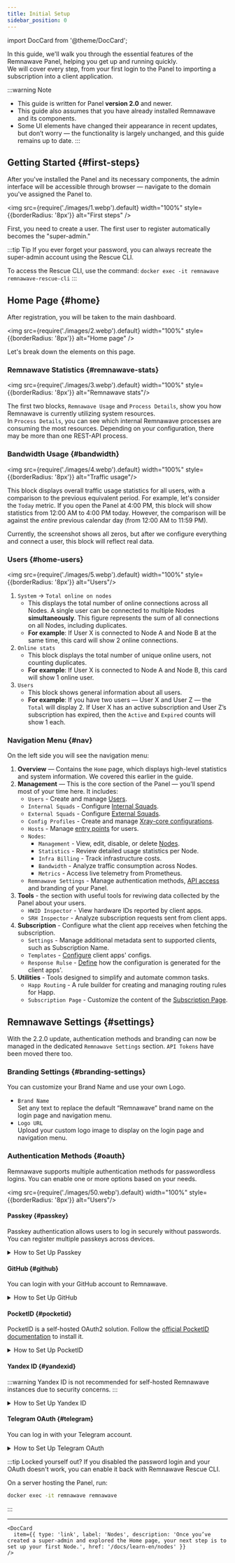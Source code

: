 ```yaml
---
title: Initial Setup
sidebar_position: 0
---
```


import DocCard from '@theme/DocCard';

In this guide, we'll walk you through the essential features of the Remnawave Panel, helping you get up and running quickly.  
We will cover every step, from your first login to the Panel to importing a subscription into a client application.

:::warning Note

- This guide is written for Panel **version 2.0** and newer.
- This guide also assumes that you have already installed Remnawave and its components.
- Some UI elements have changed their appearance in recent updates, but don’t worry — the functionality is largely unchanged, and this guide remains up to date.
  :::

## Getting Started {#first-steps}

After you've installed the Panel and its necessary components, the admin interface will be accessible through browser — navigate to the domain you've assigned the Panel to.

<img src={require('./images/1.webp').default} width="100%" style={{borderRadius: '8px'}} alt="First steps" />

First, you need to create a user. The first user to register automatically becomes the "super-admin."

:::tip Tip
If you ever forget your password, you can always recreate the super-admin account using the Rescue CLI.

To access the Rescue CLI, use the command: `docker exec -it remnawave remnawave-rescue-cli`
:::

## Home Page {#home}

After registration, you will be taken to the main dashboard.

<img src={require('./images/2.webp').default} width="100%" style={{borderRadius: '8px'}} alt="Home page" />

Let's break down the elements on this page.

### Remnawave Statistics {#remnawave-stats}

<img src={require('./images/3.webp').default} width="100%" style={{borderRadius: '8px'}} alt="Remnawave stats"/>

The first two blocks, `Remnawave Usage` and `Process Details`, show you how Remnawave is currently utilizing system resources.  
In `Process Details`, you can see which internal Remnawave processes are consuming the most resources.
Depending on your configuration, there may be more than one REST-API process.

### Bandwidth Usage {#bandwidth}

<img src={require('./images/4.webp').default} width="100%" style={{borderRadius: '8px'}} alt="Traffic usage"/>

This block displays overall traffic usage statistics for all users, with a comparison to the previous equivalent period.
For example, let's consider the `Today` metric. If you open the Panel at 4:00 PM, this block will show statistics from 12:00 AM to 4:00 PM today. However, the comparison will be against the _entire_ previous calendar day (from 12:00 AM to 11:59 PM).

Currently, the screenshot shows all zeros, but after we configure everything and connect a user, this block will reflect real data.

### Users {#home-users}

<img src={require('./images/5.webp').default} width="100%" style={{borderRadius: '8px'}} alt="Users"/>

1.  `System` → `Total online on nodes`
    - This displays the total number of online connections across all Nodes. A single user can be connected to multiple Nodes **simultaneously**. This figure represents the sum of all connections on all Nodes, including duplicates.
    - **For example**: If User X is connected to Node A and Node B at the same time, this card will show 2 online connections.
2.  `Online stats`
    - This block displays the total number of unique online users, not counting duplicates.
    - **For example**: If User X is connected to Node A and Node B, this card will show 1 online user.
3.  `Users`
    - This block shows general information about all users.
    - **For example**: If you have two users — User X and User Z — the `Total` will display 2. If User X has an active subscription and User Z’s subscription has expired, then the `Active` and `Expired` counts will show 1 each.

### Navigation Menu {#nav}

On the left side you will see the navigation menu:

1. **Overview** — Contains the `Home` page, which displays high-level statistics and system information. We covered this earlier in the guide.
2. **Management** — This is the core section of the Panel — you'll spend most of your time here. It includes:
    - `Users` - Create and manage [Users](/docs/learn-en/users).
    - `Internal Squads` - Configure [Internal Squads](/docs/learn-en/squads).
    - `External Squads` - Configure [External Squads](/docs/learn-en/squads#whats-external-squad).
    - `Config Profiles` - Create and manage [Xray-core configurations](/docs/learn-en/config-profiles).
    - `Hosts` - Manage [entry points](/docs/learn-en/hosts) for users.
    - `Nodes`:
        - `Management` - View, edit, disable, or delete [Nodes](/docs/learn-en/nodes).
        - `Statistics` - Review detailed usage statistics per Node.
        - `Infra Billing` - Track infrastructure costs.
        - `Bandwidth` - Analyze traffic consumption across Nodes.
        - `Metrics` - Access live telemetry from Prometheus.
    - `Remnawave Settings` - Manage authentication methods, [API access](/api) and branding of your Panel.
3. **Tools** - the section with useful tools for reviwing data collected by the Panel about your users.
    - `HWID Inspector` - View hardware IDs reported by client apps.
    - `SRH Inspector` - Analyze subscription requests sent from client apps.
4. **Subscription** - Configure what the client app receives when fetching the subscription.
    - `Settings` - Manage additional metadata sent to supported clients, such as Subscription Name.
    - `Templates` - [Configure](/docs/learn-en/templates) client apps' configs.
    - `Response Rulse` - [Define](/docs/learn-en/routing-rules) how the configuration is generated for the client apps'.
5. **Utilities** - Tools designed to simplify and automate common tasks.
    - `Happ Routing` - A rule builder for creating and managing routing rules for Happ.
    - `Subscription Page` - Customize the content of the [Subscription Page](/docs/install/subscription-page/customization).

## Remnawave Settings {#settings}

With the 2.2.0 update, authentication methods and branding can now be managed in the dedicated `Remnawave Settings` section. `API Tokens` have been moved there too.

### Branding Settings {#branding-settings}

You can customize your Brand Name and use your own Logo.

- `Brand Name`  
  Set any text to replace the default “Remnawave” brand name on the login page and navigation menu.
- `Logo URL`  
  Upload your custom logo image to display on the login page and navigation menu.

### Authentication Methods {#oauth}

Remnawave supports multiple authentication methods for passwordless logins. You can enable one or more options based on your needs.

<img src={require('./images/50.webp').default} width="100%" style={{borderRadius: '8px'}} alt="Users"/>

#### Passkey {#passkey}

Passkey authentication allows users to log in securely without passwords. You can register multiple passkeys across devices.

<details>
<summary>How to Set Up Passkey</summary>
1. **Define Your Domains**  
Before setting up Passkey authentication, you need to define your Panel domain.
    - `Frontend Domain`
    Public domain of your frontend without protocol (e.g., `panel.example.com`)
    define backand domain 
    - `Backend Domain`
    Define the fully qualified HTTPS origin for your backend your backend (e.g., `https://panel.example.com`)

2. **Register a Passkey**  
   Click `Manage`, then `Register`. Follow the steps your browser/device provides.

3. **Login Using Passkey**  
After registration, return to the login page to test the passkey. Once confirmed, you can disable username/password login.
 </details>

#### GitHub {#github}

You can login with your GitHub account to Remnawave.

<details>
<summary>How to Set Up GitHub</summary>
1. **Create a Github OAuth2 App**  
Visit [Developer Settings page](https://github.com/settings/applications/new) to register an app.
    - `Application name` — choose any name.
    - `Homepage URL` — `https://panel.example.com/` (replace `panel.example.com` with your Panel domain).
    - `Authorization callback URL` — `https://panel.example.com/oauth2/callback/github` (replace `panel.example.com` with your Panel domain).
    
2. **Get Client ID and Client Secret**  
Copy the `Client ID` and `Client Secret` from app page.

3. **Set the Variables in Remnawave**
    - `Client ID`
    - `Client Secret`
    - `Allowed Emails` — specify which GitHub email addresses can log in.

4. **Login Using GitHub**  
After registration, return to the login page to test the new authentication method. Once confirmed, you can disable username/password login.
 </details>

#### PocketID {#pocketid}

PocketID is a self-hosted OAuth2 solution. Follow the [official PocketID documentation](https://pocket-id.org/docs/setup/installation) to install it.

<details>
<summary>How to Set Up PocketID</summary>
1. **Create an OIDC Client**  
In `Administration` → `OIDC Clients`, click `Add OIDC Client`.  
    - `Name` — choose any name.
    - `Callback URLs` — `https://panel.example.com/oauth2/callback/pocketid` (replace `panel.example.com` with your Panel domain).

2. **Get Client ID and Client Secret**  
   Copy the `Client ID` and `Client Secret`.

3. **Set the Variables in Remnawave**
    - `Client ID`
    - `Client Secret`
    - `Plain Domain` — plain domain for PocketID instance. Do not use any paths or protocols, just a plain domain (e.g., `pocketid.example.com`)
    - `Allowed Emails` — add email addresses allowed to log in.
4. **Login Using PocketID**  
Return to the login page to test the new authentication method. Once confirmed, you can disable username/password login.
 </details>

#### Yandex ID {#yandexid}

:::warning
Yandex ID is not recommended for self-hosted Remnawave instances due to security concerns.
:::

<details>
<summary>How to Set Up Yandex ID</summary>
1. **Create a Yandex ID App**  
Visit [Yandex ID page](https://oauth.yandex.com/client/new/id) to create an app.
    - `Service name` — choose any name.
    - `Platforms` — select `Web services`.
    - `Redirect URI` — `https://panel.example.com/oauth2/callback/yandex` (replace `panel.example.com` with your Panel domain).
    -  `Permissions` — only `Access to email address` is required.

2. **Get Client ID and Client Secret**  
   Once the Yandex ID app is created, you'll see app profile where you need to copy `Client ID` and `Client Secret`.

3. **Set the Variables in Remnawave**
    - `Client ID`
    - `Client Secret`
    - `Allowed Emails` — set the email adresses of the yandex accounts you wish to give access to. The account on yandex that logins in be registered to the email that you specified here.

4. **Login Using Yandex ID**  
Return to the login page to test the new authentication method. Once confirmed, you can disable username/password login.
 </details>

#### Telegram OAuth {#telegram}

You can log in with your Telegram account.

<details>
<summary>How to Set Up Telegram OAuth</summary>

1. **Create a Bot**  
   Message `/newbot` to [@BotFather](https://t.me/BotFather) and create a new bot. Copy its token.

2. **Set Domain**  
   Message `/mybots`. Select the bot you created. The go to `Bot Settings` → `Domain` → `Set domain`.  
   Message the domain of your Panel. E.g. `https://panel.example.com`.

3. **Get Admin IDs**  
   Message `/start` to [@userinfobot](https://t.me/userinfobot). Copy the ID it responded with.

4. **Set the Variables in Remnawave**
    - `Bot Token` — set the token of a bot you created earlier.
    - `Allowed Admin IDs` — set the ID you got earlier from @userinfobot.

5. **Login Using Telegram Auth**  
Return to the login page to test the new authentication method. Once confirmed, you can disable username/password login.
 </details>

:::tip Locked yourself out?
If you disabled the password login and your OAuth doesn't work, you can enable it back with Remnawave Rescue CLI.

On a server hosting the Panel, run:
```bash
docker exec -it remnawave remnawave
```
:::

---

```mdx-code-block
<DocCard
  item={{ type: 'link', label: 'Nodes', description: 'Once you’ve created a super-admin and explored the Home page, your next step is to set up your first Node.', href: '/docs/learn-en/nodes' }}
/>
```
